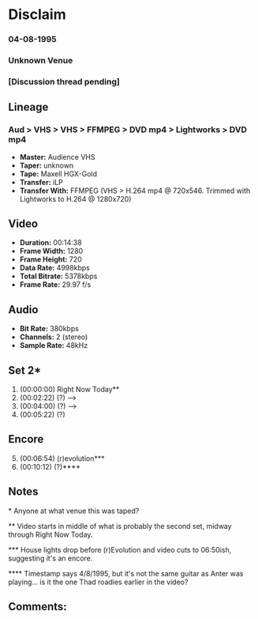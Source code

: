 # Disclaim
### 04-08-1995
### Unknown Venue
### [Discussion thread pending]

## Lineage
### Aud > VHS > VHS > FFMPEG > DVD mp4 > Lightworks > DVD mp4

* **Master:** Audience VHS 
* **Taper:** unknown
* **Tape:** Maxell HGX-Gold
* **Transfer:** iLP
* **Transfer With:** FFMPEG (VHS > H.264 mp4 @ 720x546. Trimmed with Lightworks to H.264 @ 1280x720)  

## Video
* **Duration:** 00:14:38
* **Frame Width:** 1280
* **Frame Height:** 720
* **Data Rate:** 4998kbps
* **Total Bitrate:** 5378kbps
* **Frame Rate:** 29.97 f/s

## Audio
* **Bit Rate:** 380kbps
* **Channels:** 2 (stereo)
* **Sample Rate:** 48kHz

## Set 2*

1. (00:00:00) Right Now Today**
2. (00:02:22) (?) -->
3. (00:04:00) (?) -->
4. (00:05:22) (?)

## Encore
5. (00:06:54) (r)evolution***
6. (00:10:12) (?)****

## Notes
\* Anyone at what venue this was taped?

** Video starts in middle of what is probably the second set, midway through Right Now Today.

*** House lights drop before (r)Evolution and video cuts to 06:50ish, suggesting it's an encore.

**** Timestamp says 4/8/1995, but it's not the same guitar as Anter was playing... is it the one Thad roadies earlier in the video?

## Comments:


